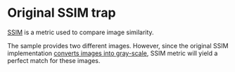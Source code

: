 # Original SSIM trap

[SSIM](https://en.wikipedia.org/wiki/Structural_similarity) is a metric used to compare image similarity.

The sample provides two different images. However, since the original SSIM implementation
[converts images into
gray-scale](https://github.com/obartra/ssim/blob/ca8e3c6a6ff5f4f2e232239e0c3d91806f3c97d5/src/index.ts#L104),
SSIM metric will yield a perfect match for these images.
